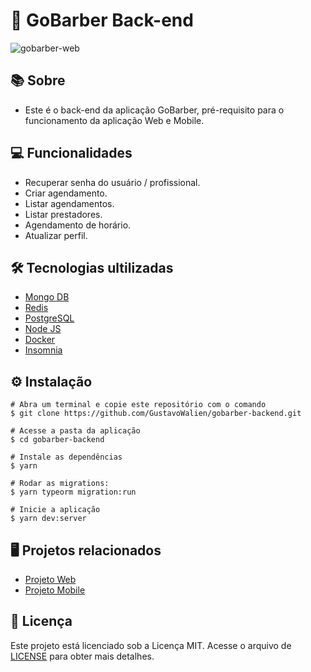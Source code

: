 # 💈 GoBarber Back-end 

![gobarber-web](https://user-images.githubusercontent.com/19844596/160930393-b1d75e34-4ae4-42f3-854e-7917309a4b71.png)

## 📚 Sobre

* Este é o back-end da aplicação GoBarber, pré-requisito para o funcionamento da aplicação Web e Mobile.

## 💻 Funcionalidades

* Recuperar senha do usuário / profissional.
* Criar agendamento.
* Listar agendamentos.
* Listar prestadores.
* Agendamento de horário.
* Atualizar perfil.

## 🛠️ Tecnologias ultilizadas

* [Mongo DB](https://www.mongodb.com/pt-br)
* [Redis](https://redis.io/)
* [PostgreSQL](https://www.postgresql.org/)
* [Node JS](https://nodejs.org/en/)
* [Docker](https://www.docker.com/)
* [Insomnia](https://insomnia.rest/)

## ⚙️ Instalação
```
# Abra um terminal e copie este repositório com o comando
$ git clone https://github.com/GustavoWalien/gobarber-backend.git
```

```
# Acesse a pasta da aplicação
$ cd gobarber-backend

# Instale as dependências
$ yarn

# Rodar as migrations:
$ yarn typeorm migration:run

# Inicie a aplicação
$ yarn dev:server

```
## 🖥️ Projetos relacionados

* [Projeto Web](https://github.com/GustavoWalien/gobarber-web)
* [Projeto Mobile](https://github.com/GustavoWalien/gobarber-mobile)

## 📝 Licença

Este projeto está licenciado sob a Licença MIT. Acesse o arquivo de [LICENSE](https://github.com/GustavoWalien/gobarber-backend/blob/master/LICENSE) para obter mais detalhes.
